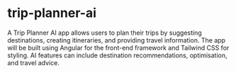 # trip-planner-ai
A Trip Planner AI app allows users to plan their trips by suggesting destinations, creating itineraries, and providing travel information. The app will be built using Angular for the front-end framework and Tailwind CSS for styling. AI features can include destination recommendations, optimisation, and travel advice.

